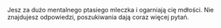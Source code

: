 Jesz za dużo mentalnego ptasiego mleczka i ogarniają cię mdłości. Nie znajdujesz odpowiedzi, poszukiwania dają coraz więcej pytań.